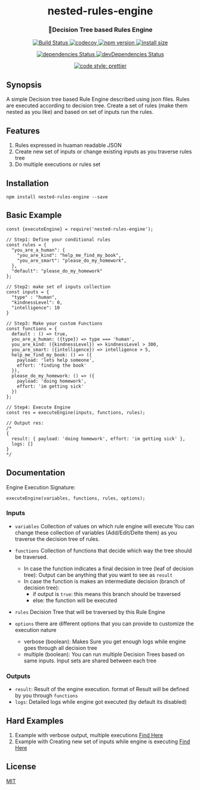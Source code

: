 <h1 align="center">nested-rules-engine</h1>
<h3 align="center">🌲Decision Tree based Rules Engine</h3>
<p align="center">
  <a href="https://travis-ci.org/ayonious/nested-rules-engine">
    <img alt="Build Status" src="https://travis-ci.org/ayonious/nested-rules-engine.svg?branch=master">
  </a>
  <a href="https://codecov.io/gh/ayonious/nested-rules-engine">
    <img alt="codecov" src="https://codecov.io/gh/ayonious/nested-rules-engine/branch/master/graph/badge.svg">
  </a>
  <a href="https://badge.fury.io/js/nested-rules-engine">
    <img alt="npm version" src="https://badge.fury.io/js/nested-rules-engine.svg">
  </a>
  <a href="https://packagephobia.now.sh/result?p=nested-rules-engine">
    <img alt="install size" src="https://packagephobia.now.sh/badge?p=nested-rules-engine@latest">
  </a>
</p>
<p align="center">
  <a href="https://david-dm.org/ayonious/nested-rules-engine">
    <img alt="dependencies Status" src="https://david-dm.org/ayonious/nested-rules-engine/status.svg">
  </a>
  <a href="https://david-dm.org/ayonious/nested-rules-engine?type=dev">
    <img alt="devDependencies Status" src="https://david-dm.org/ayonious/nested-rules-engine/dev-status.svg">
  </a>
</p>
<p align="center">
  <a href="https://github.com/prettier/prettier">
    <img alt="code style: prettier" src="https://img.shields.io/badge/code_style-prettier-ff69b4.svg?style=plastic">
  </a>
</p>

## Synopsis

A simple Decision tree based Rule Engine described using json files. Rules are executed according to decision tree. Create a set of rules (make them nested as you like) and based on set of inputs run the rules.

## Features

1. Rules expressed in huaman readable JSON
2. Create new set of inputs or change existing inputs as you traverse rules tree
3. Do multiple executions or rules set

## Installation

```
npm install nested-rules-engine --save
```

## Basic Example

```
const {executeEngine} = require('nested-rules-engine');

// Step1: Define your conditional rules
const rules = {
  "you_are_a_human": {
    "you_are_kind": "help_me_find_my_book",
    "you_are_smart": "please_do_my_homework",
  },
  "default": "please_do_my_homework"
};

// Step2: make set of inputs collection
const inputs = {
  "type" : "human",
  "kindnessLevel": 0,
  "intelligence": 10
}

// Step3: Make your custom Functions
const functions = {
  default : () => true,
  you_are_a_human: ({type}) => type === 'human',
  you_are_kind: ({kindnessLevel}) => kindnessLevel > 300,
  you_are_smart: ({intelligence}) => intelligence > 5,
  help_me_find_my_book: () => ({
    payload: 'lets help someone',
    effort: 'finding the book'
  }),
  please_do_my_homework: () => ({
    payload: 'doing homework',
    effort: 'im getting sick'
  })
};

// Step4: Execute Engine
const res = executeEngine(inputs, functions, rules);

// Output res:
/*
{
  result: { payload: 'doing homework', effort: 'im getting sick' },
  logs: []
}
*/
```

## Documentation

Engine Execution Signature:

```
executeEngine(variables, functions, rules, options);
```

### Inputs

- `variables` Collection of values on which rule engine will execute
  You can change these collection of variables (Add/Edit/Delte them) as you traverse the decision tree of rules.

- `functions` Collection of functions that decide which way the tree should be traversed.

  - In case the function indicates a final decision in tree (leaf of decision tree): Output can be anything that you want to see as `result`
  - In case the function is makes an intermediate decision (branch of decision tree):
    - if output is `true`: this means this branch should be traversed
    - else: the function will be executed

- `rules` Decision Tree that will be traversed by this Rule Engine

- `options` there are different options that you can provide to customize the execution nature
  - verbose (boolean): Makes Sure you get enough logs while engine goes through all decision tree
  - multiple (boolean): You can run multiple Decision Trees based on same inputs. Input sets are shared between each tree

### Outputs

- `result`: Result of the engine execution. format of Result will be defined by you through `functions`
- `logs`: Detailed logs while engine got executed (by default its disabled)

## Hard Examples

1. Example with verbose output, multiple executions [Find Here](https://github.com/ayonious/nested-rules-engine/blob/master/test/multirun-verbose-example.js)
2. Example with Creating new set of inputs while engine is executing [Find Here](https://github.com/ayonious/nested-rules-engine/blob/master/test/change-variables-example.js)

## License

[MIT](https://github.com/ayonious/nested-rules-engine/blob/master/LICENSE)
